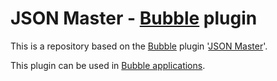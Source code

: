 # JSON Master - [Bubble](https://bubble.io) plugin

This is a repository based on the [Bubble](https://bubble.io) plugin '[JSON Master](https://bubble.io/plugin/json-master-1655245999591x559002080607731700)'.

This plugin can be used in [Bubble applications](https://bubble.io).
